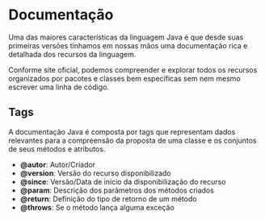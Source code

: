 # Documentação

Uma das maiores características da linguagem Java é que desde suas primeiras versões tínhamos em nossas mãos uma documentação rica e detalhada dos recursos da linguagem.

Conforme site oficial, podemos compreender e explorar todos os recursos organizados por pacotes e classes bem específicas sem nem mesmo escrever uma linha de código.

## Tags

A documentação Java é composta por tags que representam dados relevantes para a compreensão da proposta de uma classe e os conjuntos de seus métodos e atributos.

- **@autor**: Autor/Criador
- **@version**: Versão do recurso disponibilizado
- **@since**: Versão/Data de início da disponibilização do recurso
- **@param**: Descrição dos parâmetros dos métodos criados
- **@return**: Definição do tipo de retorno de um método
- **@throws**: Se o método lança alguma exceção